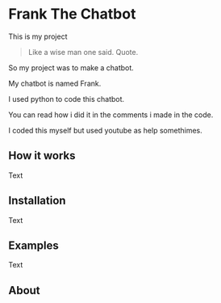 # Frank The Chatbot

This is my project

> Like a wise man one said. Quote.

So my project was to make a chatbot.

My chatbot is named Frank.

I used python to code this chatbot.

You can read how i did it in the comments i made in the code.

I coded this myself but used youtube as help somethimes.

## How it works

Text

## Installation

Text

## Examples

Text


## About
